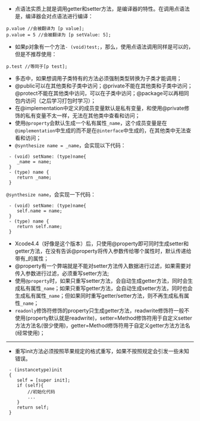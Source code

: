 - 点语法实质上就是调用getter和setter方法，是编译器的特性。在调用点语法是，编译器会对点语法进行编译：
```
p.value //会被翻译为 [p value];
p.value = 5 //会被翻译为 [p setValue: 5];
```
- 如果p对象有一个方法`- (void)test;`，那么，使用点语法调用同样是可以的，但是不推荐使用：
```
p.test //等同于[p test];
```
- 多态中，如果想调用子类特有的方法必须强制类型转换为子类才能调用；
- @public可以在其他类和子类中访问；@private不能在其他类和子类中访问；@protect不能在其他类中访问，可以在子类中访问；@package可以再相同包内访问（之后学习打包时学习）；
- 在@implementation中定义的成员变量默认是私有变量，和使用@private修饰的私有变量不太一样，无法在其他类中查看和访问；
- 使用`@property`会默认生成一个私有属性`_name`，这个成员变量是在`@implementation`中生成的而不是在`@interface`中生成的，在其他类中无法查看和访问；
- `@synthesize name = _name`，会实现以下代码：
```
 - (void) setName: (type)name{
    _name = name;    
 }
 - (type) name {
    return _name;
 }
```
`@synthesize name`，会实现一下代码：
```
 - (void) setName: (type)name{
    self.name = name;    
 }
 - (type) name {
    return self.name;
 }
```
- Xcode4.4（好像是这个版本）后，只使用@property即可同时生成setter和getter方法，在没有告诉@property将传入参数传给哪个属性时，默认传递给带有_的属性；
- @property有一个弊端就是不能对setter方法传入数据进行过滤，如果需要对传入参数进行过滤，必须重写setter方法;
- 使用`@property`时，如果只重写setter方法，会自动生成getter方法，同时会生成私有属性`_name`；如果只重写getter方法，会自动生成setter方法，同时也会生成私有属性`_name`；但如果同时重写getter/setter方法，则不再生成私有属性`_name`；
- `readonly`修饰符修饰的property只生成getter方法，readwrite修饰符一般不使用(property默认就是readwrite)，setter=Method修饰符用于自定义setter方法方法名(很少使用)，getter=Method修饰符用于自定义getter方法方法名(经常使用)；
---
- 重写init方法必须按照苹果规定的格式重写，如果不按照规定会引发一些未知错误。
```
 - (instancetype)init
 {
    self = [super init];
    if (self){
        //初始化代码
        ...
    }
    return self;
 }
```